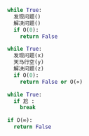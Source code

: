 ```python
while True:
  发现问题()
  解决问题()
  if O(0):
    return False
```
```python
while True:
  发现问题(x)
  天马行空(y)
  解决问题(z)
  if O(0):
    return False or O(∝)
```
```python
while True:
  if 尬 :
    break
```
```python
if O(∞):
  return False
```
